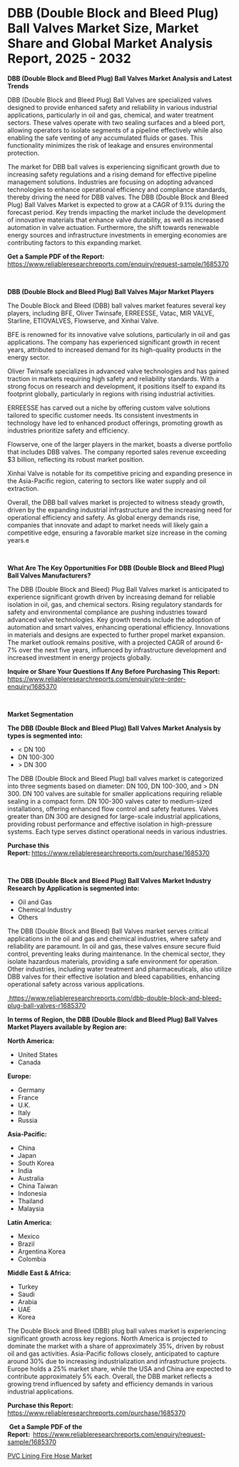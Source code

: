 <p><h1>DBB (Double Block and Bleed Plug) Ball Valves Market Size, Market Share and Global Market Analysis Report, 2025 - 2032</h1></p><p><strong>DBB (Double Block and Bleed Plug) Ball Valves Market Analysis and Latest Trends</strong></p>
<p><p>DBB (Double Block and Bleed Plug) Ball Valves are specialized valves designed to provide enhanced safety and reliability in various industrial applications, particularly in oil and gas, chemical, and water treatment sectors. These valves operate with two sealing surfaces and a bleed port, allowing operators to isolate segments of a pipeline effectively while also enabling the safe venting of any accumulated fluids or gases. This functionality minimizes the risk of leakage and ensures environmental protection.</p><p>The market for DBB ball valves is experiencing significant growth due to increasing safety regulations and a rising demand for effective pipeline management solutions. Industries are focusing on adopting advanced technologies to enhance operational efficiency and compliance standards, thereby driving the need for DBB valves. The DBB (Double Block and Bleed Plug) Ball Valves Market is expected to grow at a CAGR of 9.1% during the forecast period. Key trends impacting the market include the development of innovative materials that enhance valve durability, as well as increased automation in valve actuation. Furthermore, the shift towards renewable energy sources and infrastructure investments in emerging economies are contributing factors to this expanding market.</p></p>
<p><strong>Get a Sample PDF of the Report:&nbsp;</strong> <a href="https://www.reliableresearchreports.com/enquiry/request-sample/1685370?utm_campaign=2251&utm_medium=2&utm_source=Github&utm_content=ia&utm_term=24032025&utm_id=dbb-double-block-and-bleed-plug-ball-valves">https://www.reliableresearchreports.com/enquiry/request-sample/1685370</a></p>
<p>&nbsp;</p>
<p><strong>DBB (Double Block and Bleed Plug) Ball Valves Major Market Players</strong></p>
<p><p>The Double Block and Bleed (DBB) ball valves market features several key players, including BFE, Oliver Twinsafe, ERREESSE, Vatac, MIR VALVE, Starline, ETIOVALVES, Flowserve, and Xinhai Valve. </p><p>BFE is renowned for its innovative valve solutions, particularly in oil and gas applications. The company has experienced significant growth in recent years, attributed to increased demand for its high-quality products in the energy sector. </p><p>Oliver Twinsafe specializes in advanced valve technologies and has gained traction in markets requiring high safety and reliability standards. With a strong focus on research and development, it positions itself to expand its footprint globally, particularly in regions with rising industrial activities.</p><p>ERREESSE has carved out a niche by offering custom valve solutions tailored to specific customer needs. Its consistent investments in technology have led to enhanced product offerings, promoting growth as industries prioritize safety and efficiency.</p><p>Flowserve, one of the larger players in the market, boasts a diverse portfolio that includes DBB valves. The company reported sales revenue exceeding $3 billion, reflecting its robust market position. </p><p>Xinhai Valve is notable for its competitive pricing and expanding presence in the Asia-Pacific region, catering to sectors like water supply and oil extraction. </p><p>Overall, the DBB ball valves market is projected to witness steady growth, driven by the expanding industrial infrastructure and the increasing need for operational efficiency and safety. As global energy demands rise, companies that innovate and adapt to market needs will likely gain a competitive edge, ensuring a favorable market size increase in the coming years.e</p></p>
<p>&nbsp;</p>
<p><strong>What Are The Key Opportunities For DBB (Double Block and Bleed Plug) Ball Valves Manufacturers?</strong></p>
<p><p>The DBB (Double Block and Bleed) Plug Ball Valves market is anticipated to experience significant growth driven by increasing demand for reliable isolation in oil, gas, and chemical sectors. Rising regulatory standards for safety and environmental compliance are pushing industries toward advanced valve technologies. Key growth trends include the adoption of automation and smart valves, enhancing operational efficiency. Innovations in materials and designs are expected to further propel market expansion. The market outlook remains positive, with a projected CAGR of around 6-7% over the next five years, influenced by infrastructure development and increased investment in energy projects globally.</p></p>
<p><strong>Inquire or Share Your Questions If Any Before Purchasing This Report:</strong> <a href="https://www.reliableresearchreports.com/enquiry/pre-order-enquiry/1685370?utm_campaign=2251&utm_medium=2&utm_source=Github&utm_content=ia&utm_term=24032025&utm_id=dbb-double-block-and-bleed-plug-ball-valves">https://www.reliableresearchreports.com/enquiry/pre-order-enquiry/1685370</a></p>
<p>&nbsp;</p>
<p><strong>Market Segmentation</strong></p>
<p><strong>The DBB (Double Block and Bleed Plug) Ball Valves Market Analysis by types is segmented into:</strong></p>
<p><ul><li>< DN 100</li><li>DN 100-300</li><li>> DN 300</li></ul></p>
<p><p>The DBB (Double Block and Bleed Plug) ball valves market is categorized into three segments based on diameter: DN 100, DN 100-300, and > DN 300. DN 100 valves are suitable for smaller applications requiring reliable sealing in a compact form. DN 100-300 valves cater to medium-sized installations, offering enhanced flow control and safety features. Valves greater than DN 300 are designed for large-scale industrial applications, providing robust performance and effective isolation in high-pressure systems. Each type serves distinct operational needs in various industries.</p></p>
<p><strong>Purchase this Report:&nbsp;</strong><a href="https://www.reliableresearchreports.com/purchase/1685370?utm_campaign=2251&utm_medium=2&utm_source=Github&utm_content=ia&utm_term=24032025&utm_id=dbb-double-block-and-bleed-plug-ball-valves">https://www.reliableresearchreports.com/purchase/1685370</a></p>
<p>&nbsp;</p>
<p><strong>The DBB (Double Block and Bleed Plug) Ball Valves Market Industry Research by Application is segmented into:</strong></p>
<p><ul><li>Oil and Gas</li><li>Chemical Industry</li><li>Others</li></ul></p>
<p><p>The DBB (Double Block and Bleed) Ball Valves market serves critical applications in the oil and gas and chemical industries, where safety and reliability are paramount. In oil and gas, these valves ensure secure fluid control, preventing leaks during maintenance. In the chemical sector, they isolate hazardous materials, providing a safe environment for operation. Other industries, including water treatment and pharmaceuticals, also utilize DBB valves for their effective isolation and bleed capabilities, enhancing operational safety across various applications.</p></p>
<p><a href="https://www.reliableresearchreports.com/dbb-double-block-and-bleed-plug-ball-valves-r1685370?utm_campaign=2251&utm_medium=2&utm_source=Github&utm_content=ia&utm_term=24032025&utm_id=dbb-double-block-and-bleed-plug-ball-valves">&nbsp;https://www.reliableresearchreports.com/dbb-double-block-and-bleed-plug-ball-valves-r1685370</a></p>
<p><strong>In terms of Region, the DBB (Double Block and Bleed Plug) Ball Valves Market Players available by Region are:</strong></p>
<p>
    <p> <strong> North America: </strong>
        <ul>
            <li>United States</li>
            <li>Canada</li>
        </ul>
        </p> 
    <p> <strong> Europe: </strong>
        <ul>
            <li>Germany</li>
            <li>France</li>
            <li>U.K.</li>
            <li>Italy</li>
            <li>Russia</li>
        </ul>
        </p> 
    <p> <strong> Asia-Pacific: </strong>
        <ul>
            <li>China</li>
            <li>Japan</li>
            <li>South Korea</li>
            <li>India</li>
            <li>Australia</li>
            <li>China Taiwan</li>
            <li>Indonesia</li>
            <li>Thailand</li>
            <li>Malaysia</li>
        </ul>
        </p> 
    <p> <strong> Latin America: </strong>
        <ul>
            <li>Mexico</li>
            <li>Brazil</li>
            <li>Argentina Korea</li>
            <li>Colombia</li>
        </ul>
        </p> 
    <p> <strong> Middle East & Africa: </strong>
        <ul>
            <li>Turkey</li>
            <li>Saudi</li>
            <li>Arabia</li>
            <li>UAE</li>
            <li>Korea</li>
        </ul>
    </p>
    </p>
<p><p>The Double Block and Bleed (DBB) plug ball valves market is experiencing significant growth across key regions. North America is projected to dominate the market with a share of approximately 35%, driven by robust oil and gas activities. Asia-Pacific follows closely, anticipated to capture around 30% due to increasing industrialization and infrastructure projects. Europe holds a 25% market share, while the USA and China are expected to contribute approximately 5% each. Overall, the DBB market reflects a growing trend influenced by safety and efficiency demands in various industrial applications.</p></p>
<p><strong>Purchase this Report: </strong><a href="https://www.reliableresearchreports.com/purchase/1685370?utm_campaign=2251&utm_medium=2&utm_source=Github&utm_content=ia&utm_term=24032025&utm_id=dbb-double-block-and-bleed-plug-ball-valves">https://www.reliableresearchreports.com/purchase/1685370</a></p>
<p>&nbsp;<strong>Get a Sample PDF of the Report:&nbsp;&nbsp;</strong><a href="https://www.reliableresearchreports.com/enquiry/request-sample/1685370?utm_campaign=2251&utm_medium=2&utm_source=Github&utm_content=ia&utm_term=24032025&utm_id=dbb-double-block-and-bleed-plug-ball-valves">https://www.reliableresearchreports.com/enquiry/request-sample/1685370</a></p>
<p><strong></strong></p>
<p><p><a href="https://github.com/laverkyllozc/Market-Research-Report-List-1/blob/main/pvc-lining-fire-hose-market.md?utm_campaign=2251&utm_medium=2&utm_source=Github&utm_content=ia&utm_term=24032025&utm_id=dbb-double-block-and-bleed-plug-ball-valves">PVC Lining Fire Hose Market</a></p></p>